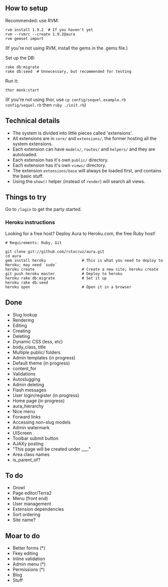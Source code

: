 ## How to setup

Recommended: use RVM:

    rvm install 1.9.2  # If you haven't yet
    rvm --rvmrc --create 1.9.2@aura
    rvm gemset import

(If you're not using RVM, install the gems in the .gems file.)

Set up the DB:

    rake db:migrate
    rake db:seed  # Unnecessary, but recommended for testing

Run it:

    thor monk:start

(If you're not using thor, use `cp config/sequel.example.rb config/sequel.rb` then `ruby ./init.rb`)

## Technical details

 - The system is divided into little pieces called 'extensions'.
 - All extensions are in `core/` and `extensions/`, the former hosting
   all the system extensions.
 - Each extension can have `models/`, `routes/` and `helpers/` and
   they are autoloaded.
 - Each extension has it's own `public/` directory.
 - Each extension has it's own `views/` directory.
 - The extension `extensions/base` will always be loaded first, and
   contains the basic stuff.
 - Using the `show()` helper (instead of `render`) will search all views.

## Things to try

Go to `/login` to get the party started.


### Heroku instructions

Looking for a free host? Deploy Aura to Heroku.com, the free Ruby host!

    # Requirements: Ruby, Git

    git clone git://github.com/rstacruz/aura.git
    cd aura
    gem install heroku                # This is what you need to deploy to Heroku; may need `sudo`
    heroku create                     # Create a new site; heroku create
    git push heroku master            # Deploy to heroku
    heroku rake db:migrate            # Set it up
    heroku rake db:seed
    heroku open                       # Open it in a browser


## Done

- Slug lookup
- Rendering
- Editing
- Creating
- Deleting
- Dynamic CSS (less, etc)
- body_class, title
- Multiple public/ folders
- Admin templates (in progress)
- Default theme (in progress)
- content_for
- Validations
- Autoslugging
- Admin deleting
- Flash messages
- User login/register (in progress)
- Home page (in progress)
- aura_hierarchy
- Nice menu
- Forward links
- Accessing non-slug models
- Admin watermark
- UIScreen
- Toolbar submit button
- AJAXy posting
- "This page will be created under ___."
- Area class names
- is_parent_of?

## To do

- Growl
- Page editor/Terra2
- Menu (front end)
- User management
- Extension dependencies
- Sort ordering
- Site name?

## Moar to do

- Better forms (*)
- Fkey editing
- Inline validation
- Admin menu (*)
- Permissions (*)
- Blog
- Stuff
